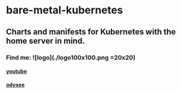 # bare-metal-kubernetes
## Charts and manifests for Kubernetes with the home server in mind.






### Find me: ![logo](./logo100x100.png =20x20)
#### [youtube](https://www.youtube.com/genericeric)
#### [odysee](https://odysee.com/@GenericEric:5)
